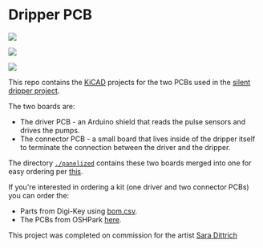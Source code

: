 # Dripper PCB

![](./media/populated-front.JPG)

![](./media/populated-rear.JPG)

![](./media/populated-connector.JPG)

This repo contains the [KiCAD](https://kicad.org/) projects for the two PCBs used in the [silent dripper project](www.esologic.com/silent-dripper).

The two boards are:

* The driver PCB - an Arduino shield that reads the pulse sensors and drives the pumps. 
* The connector PCB - a small board that lives inside of the dripper itself to terminate the connection between the driver and the dripper.

The directory [`./panelized`](./panelized) contains these two boards merged into one for easy ordering per [this](https://www.esologic.com/how-to-panelize-kicad-designs-for-free/).

If you're interested in ordering a kit (one driver and two connector PCBs) you can order the:

* Parts from Digi-Key using [bom.csv](./bom.csv).
* The PCBs from OSHPark [here]().

This project was completed on commission for the artist [Sara Dittrich](https://www.saradittrich.com/)
